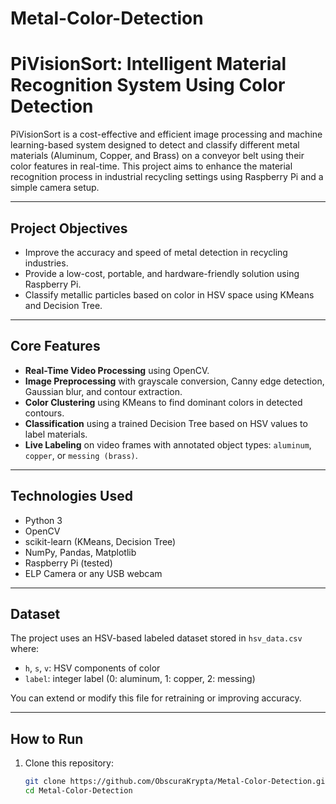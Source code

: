 # Metal-Color-Detection

# PiVisionSort: Intelligent Material Recognition System Using Color Detection

PiVisionSort is a cost-effective and efficient image processing and machine learning-based system designed to detect and classify different metal materials (Aluminum, Copper, and Brass) on a conveyor belt using their color features in real-time. This project aims to enhance the material recognition process in industrial recycling settings using Raspberry Pi and a simple camera setup.

---

##  Project Objectives

- Improve the accuracy and speed of metal detection in recycling industries.
- Provide a low-cost, portable, and hardware-friendly solution using Raspberry Pi.
- Classify metallic particles based on color in HSV space using KMeans and Decision Tree.

---

##  Core Features

- **Real-Time Video Processing** using OpenCV.
- **Image Preprocessing** with grayscale conversion, Canny edge detection, Gaussian blur, and contour extraction.
- **Color Clustering** using KMeans to find dominant colors in detected contours.
- **Classification** using a trained Decision Tree based on HSV values to label materials.
- **Live Labeling** on video frames with annotated object types: `aluminum`, `copper`, or `messing (brass)`.

---

##  Technologies Used

- Python 3
- OpenCV
- scikit-learn (KMeans, Decision Tree)
- NumPy, Pandas, Matplotlib
- Raspberry Pi (tested)
- ELP Camera or any USB webcam

---

##  Dataset

The project uses an HSV-based labeled dataset stored in `hsv_data.csv` where:
- `h`, `s`, `v`: HSV components of color
- `label`: integer label (0: aluminum, 1: copper, 2: messing)

You can extend or modify this file for retraining or improving accuracy.

---

##  How to Run

1. Clone this repository:
   ```bash
   git clone https://github.com/ObscuraKrypta/Metal-Color-Detection.git
   cd Metal-Color-Detection

